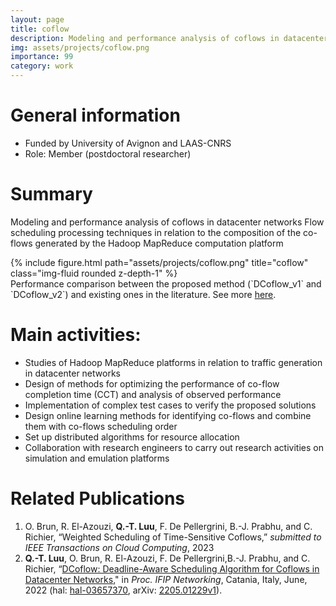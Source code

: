 ```yaml
---
layout: page
title: coflow
description: Modeling and performance analysis of coflows in datacenter networks
img: assets/projects/coflow.png
importance: 99
category: work
---
```


# General information
- Funded by University of Avignon and LAAS-CNRS
- Role: Member (postdoctoral researcher)

# Summary
Modeling and performance analysis of coflows in datacenter networks
Flow scheduling processing techniques in relation to the composition of the co-flows generated by the
Hadoop MapReduce computation platform

<div class="row">
    <div class="col-sm mt-3 mt-md-0">
        {% include figure.html path="assets/projects/coflow.png" title="coflow" class="img-fluid rounded z-depth-1" %}
    </div>
</div>
<div class="caption">
    Performance comparison between the proposed method (`DCoflow_v1` and `DCoflow_v2`) and existing ones in the literature. See more <a href="https://ieeexplore.ieee.org/document/9829789">here</a>.
</div>

# Main activities:
- Studies of Hadoop MapReduce platforms in relation to traffic generation in datacenter networks
- Design of methods for optimizing the performance of co-flow completion time (CCT) and analysis of observed performance
- Implementation of complex test cases to verify the proposed solutions
- Design online learning methods for identifying co-flows and combine them with co-flows scheduling order
- Set up distributed algorithms for resource allocation
- Collaboration with research engineers to carry out research activities on simulation and emulation platforms

# Related Publications
1. O. Brun, R. El-Azouzi, **Q.-T. Luu**, F. De Pellergrini, B.-J. Prabhu, and C. Richier, 
“Weighted Scheduling of Time-Sensitive Coflows,” 
*submitted to IEEE Transactions on Cloud Computing*, 2023
1. **Q.-T. Luu**, O. Brun, R. El-Azouzi, F. De Pellergrini,B.-J. Prabhu, and C. Richier, 
“[DCoflow: Deadline-Aware Scheduling Algorithm for Coflows in Datacenter Networks](https://ieeexplore.ieee.org/document/9829789)," 
in *Proc. IFIP Networking*, Catania, Italy, June, 2022
(hal: [hal-03657370](https://hal.archives-ouvertes.fr/hal-03657370), 
arXiv: [2205.01229v1](https://arxiv.org/abs/2205.01229)).
